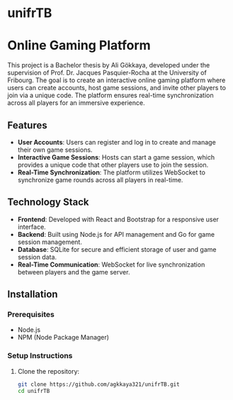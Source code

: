 # unifrTB

# Online Gaming Platform

This project is a Bachelor thesis by Ali Gökkaya, developed under the supervision of Prof. Dr. Jacques Pasquier-Rocha at the University of Fribourg. The goal is to create an interactive online gaming platform where users can create accounts, host game sessions, and invite other players to join via a unique code. The platform ensures real-time synchronization across all players for an immersive experience.

## Features

- **User Accounts**: Users can register and log in to create and manage their own game sessions.
- **Interactive Game Sessions**: Hosts can start a game session, which provides a unique code that other players use to join the session.
- **Real-Time Synchronization**: The platform utilizes WebSocket to synchronize game rounds across all players in real-time.

## Technology Stack

- **Frontend**: Developed with React and Bootstrap for a responsive user interface.
- **Backend**: Built using Node.js for API management and Go for game session management.
- **Database**: SQLite for secure and efficient storage of user and game session data.
- **Real-Time Communication**: WebSocket for live synchronization between players and the game server.

## Installation

### Prerequisites

- Node.js
- NPM (Node Package Manager)

### Setup Instructions

1. Clone the repository:
   ```bash
   git clone https://github.com/agkkaya321/unifrTB.git
   cd unifrTB
   ```
